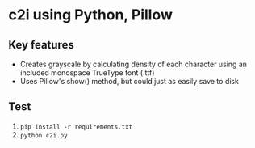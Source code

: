 # c2i using Python, Pillow

## Key features

* Creates grayscale by calculating density of each character using an included monospace TrueType font (.ttf)
* Uses Pillow's show() method, but could just as easily save to disk

## Test
1. ```pip install -r requirements.txt```
2. ```python c2i.py```